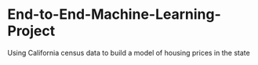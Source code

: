 # End-to-End-Machine-Learning-Project
Using California census data to build a model of housing prices in the state
